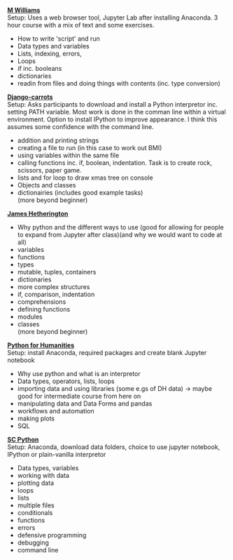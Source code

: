__[M Williams](https://milliams.com/courses/beginning_python/)__  
Setup: Uses a web browser tool, Jupyter Lab after installing Anaconda. 3 hour course with a mix of text and some exercises.
- How to write 'script' and run
- Data types and variables
- Lists, indexing, errors, 
- Loops
- if inc. booleans
- dictionaries
- readin from files and doing things with contents (inc. type conversion)

__[Django-carrots](https://github.com/ggcarrots/django-carrots/blob/master/source/install.rst)__  
Setup: Asks participants to download and install a Python interpretor inc. setting PATH variable. Most work is done in the comman line within a virtual environment. Option to install IPython to improve appearance. I think this assumes some confidence with the command line.
- addition and printing strings
- creating a file to run (in this case to work out BMI)
- using variables within the same file
- calling functions inc. if, boolean, indentation. Task is to create rock, scissors, paper game.
- lists and for loop to draw xmas tree on console
- Objects and classes
- dictionairies (includes good example tasks)  
(more beyond beginner)

__[James Hetherington](https://alan-turing-institute.github.io/rsd-engineeringcourse/ch00python/00pythons.html)__  
- Why python and the different ways to use (good for allowing for people to expand from Jupyter after class)(and why we would want to code at all)
- variables
- functions
- types
- mutable, tuples, containers
- dictionaries
- more complex structures 
- if, comparison, indentation
- comprehensions
- defining functions
- modules
- classes  
(more beyond beginner)

__[Python for Humanities](https://carpentries-incubator.github.io/python-humanities-lesson/setup/)__  
Setup: install Anaconda, required packages and create blank Jupyter notebook
- Why use python and what is an interpretor
- Data types, operators, lists, loops
- importing data and using libraries (some e.gs of DH data) -> maybe good for intermediate course from here on
- manipulating data and Data Forms and pandas
- workflows and automation
- making plots
- SQL

__[SC Python](http://swcarpentry.github.io/python-novice-inflammation/index.html)__  
Setup: Anaconda, download data folders, choice to use jupyter notebook, IPython or plain-vanilla interpretor  
- Data types, variables
- working with data
- plotting data
- loops
- lists
- multiple files
- conditionals
- functions
- errors
- defensive programming
- debugging
- command line
